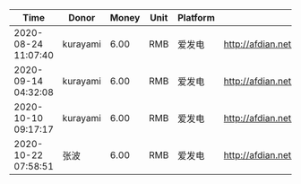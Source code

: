 |  Time  |  Donor  |  Money  |  Unit  |  Platform  |  Uri  |  
|  ----  | ----  |  ----  | ----  |  ----  |  ----  |
| 2020-08-24 11:07:40  | kurayami | 6.00  |  RMB  |  爱发电  |  http://afdian.net/@kurayami  |
| 2020-09-14 04:32:08  | kurayami | 6.00  |  RMB  |  爱发电  |  http://afdian.net/@kurayami  |
| 2020-10-10 09:17:17  | kurayami | 6.00  |  RMB  |  爱发电  |  http://afdian.net/@kurayami  |
| 2020-10-22 07:58:51  | 张波 | 6.00  |  RMB  |  爱发电  |  http://afdian.net/u/7ed6e0ca139a11eb8e1652540025c377  |
